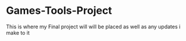 # Games-Tools-Project
This is where my Final project will will be placed as well as any updates i make to it
